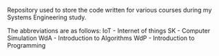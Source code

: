 Repository used to store the code written for various courses during my Systems Engineering study.

The abbreviations are as follows:
  IoT - Internet of things
  SK - Computer Simulation
  WdA - Introduction to Algorithms
  WdP - Introduction to Programming
  
